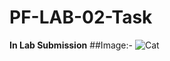 # PF-LAB-02-Task
**In Lab Submission**
##Image:-
![Cat](https://myoctocat.com/assets/images/base-octocat.svg)
